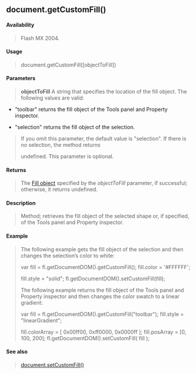 ## document.getCustomFill()

#### Availability

> Flash MX 2004.

#### Usage

> document.getCustomFill(\[objectToFill\])

#### Parameters

> **objectToFill** A string that specifies the location of the fill object. The following values are valid:

-   "toolbar" returns the fill object of the Tools panel and Property inspector.

-   "selection" returns the fill object of the selection.

> If you omit this parameter, the default value is "selection". If there is no selection, the method returns
>
> undefined. This parameter is optional.

#### Returns

> The [Fill object](#_bookmark412) specified by the *objectToFill* parameter, if successful; otherwise, it returns undefined.

#### Description

> Method; retrieves the fill object of the selected shape or, if specified, of the Tools panel and Property inspector.

#### Example

> The following example gets the fill object of the selection and then changes the selection’s color to white:
>
> var fill = fl.getDocumentDOM().getCustomFill(); fill.color = '\#FFFFFF';
>
> fill.style = "solid"; fl.getDocumentDOM().setCustomFill(fill);
>
> The following example returns the fill object of the Tools panel and Property inspector and then changes the color swatch to a linear gradient:
>
> var fill = fl.getDocumentDOM().getCustomFill("toolbar"); fill.style = "linearGradient";
>
> fill.colorArray = \[ 0x00ff00, 0xff0000, 0x0000ff \]; fill.posArray = \[0, 100, 200\]; fl.getDocumentDOM().setCustomFill( fill );

#### See also

> [document.setCustomFill()](#_bookmark280)
